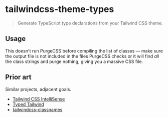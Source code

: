 # tailwindcss-theme-types

> Generate TypeScript type declarations from your Tailwind CSS theme.

## Usage

This doesn't run PurgeCSS before compiling the list of classes — make sure the
output file is not included in the files PurgeCSS checks or it will find *all*
the class strings and purge nothing, giving you a massive CSS file.

## Prior art

Similar projects, adjacent goals.

- [Tailwind CSS IntelliSense](https://github.com/tailwindlabs/tailwindcss-intellisense)
- [Typed Tailwind](https://github.com/dvkndn/typed.tw)
- [tailwindcss-classnames](https://github.com/muhammadsammy/tailwindcss-classnames)
